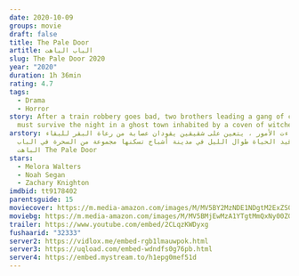 ```yaml
---
date: 2020-10-09
groups: movie
draft: false
title: The Pale Door
artitle: الباب الباهت
slug: The Pale Door 2020
year: "2020"
duration: 1h 36min
rating: 4.7
tags:
  - Drama
  - Horror
story: After a train robbery goes bad, two brothers leading a gang of cowboys
  must survive the night in a ghost town inhabited by a coven of witches.
arstory: بعد أن ساءت الأمور ، يتعين على شقيقين يقودان عصابة من رعاة البقر للبقاء
  على قيد الحياة طوال الليل في مدينة أشباح تسكنها مجموعة من السحرة في الباب
  الباهت The Pale Door
stars:
  - Melora Walters
  - Noah Segan
  - Zachary Knighton
imdbid: tt9178402
parentsguide: 15
moviecover: https://m.media-amazon.com/images/M/MV5BY2MzNDE1NDgtM2ExZS00YjVkLWFhNzAtM2UzMTU4ZmVhN2E5XkEyXkFqcGdeQXVyMTc3OTMyNjU@._V1_SY999_CR0,0,676,999_AL_.jpg
moviebg: https://m.media-amazon.com/images/M/MV5BMjEwMzA1YTgtMmQxNy00ZGRhLWIzMTEtNWUwYTdlOTY3NjVkXkEyXkFqcGdeQXVyMTEyMjM2NDc2._V1_SX1777_CR0,0,1777,888_AL_.jpg
trailer: https://www.youtube.com/embed/2CLqzKWDyxg
fushaarid: "32333"
server2: https://vidlox.me/embed-rgb1lmauwpok.html
server3: https://uqload.com/embed-wdndfs0g76pb.html
server4: https://embed.mystream.to/h1epg0mef51d
---
```

